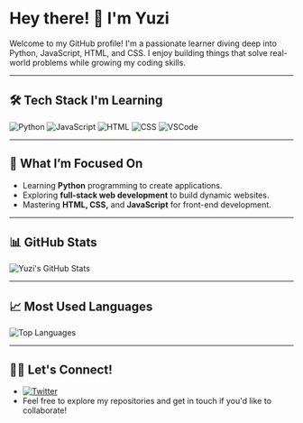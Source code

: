 # Hey there! 👋 I'm Yuzi

Welcome to my GitHub profile! I'm a passionate learner diving deep into Python, JavaScript, HTML, and CSS. I enjoy building things that solve real-world problems while growing my coding skills.

---

## 🛠 Tech Stack I'm Learning

![Python](https://img.shields.io/badge/Python-3776AB?style=flat&logo=python&logoColor=white)
![JavaScript](https://img.shields.io/badge/JavaScript-F7DF1E?style=flat&logo=javascript&logoColor=black)
![HTML](https://img.shields.io/badge/HTML-E34F26?style=flat&logo=html5&logoColor=white)
![CSS](https://img.shields.io/badge/CSS-1572B6?style=flat&logo=css3&logoColor=white)
![VSCode](https://img.shields.io/badge/VSCode-007ACC?style=flat&logo=visual-studio-code&logoColor=white)

---

## 🎯 What I’m Focused On

- Learning **Python** programming to create applications.
- Exploring **full-stack web development** to build dynamic websites.
- Mastering **HTML, CSS,** and **JavaScript** for front-end development.

---

## 📊 GitHub Stats

![Yuzi's GitHub Stats](https://github-readme-stats.vercel.app/api?username=yuzicodes&show_icons=true&theme=radical)

---

## 📈 Most Used Languages

![Top Languages](https://github-readme-stats.vercel.app/api/top-langs/?username=yuzicodes&layout=compact&theme=radical)

---

## 🧑‍💻 Let's Connect!

- [![Twitter](https://img.shields.io/twitter/follow/yuzicodes?style=social)](https://x.com/yuzicodes)
- Feel free to explore my repositories and get in touch if you'd like to collaborate!
